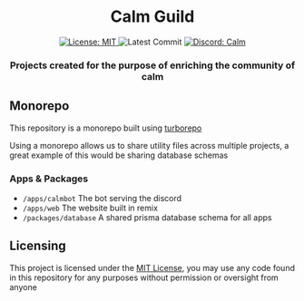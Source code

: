 <h1 align="center">Calm Guild</h1>
<!-- https://img.shields.io/github/license/calmguild/calmguild?style=flat-square -->
<p align="center">
  <a href="https://github.com/calmguild/calmguild/blob/master/LICENSE"> 
    <img alt="License: MIT" src="https://img.shields.io/github/license/calmguild/calmguild?style=flat-square" taget="_blank" />
  </a>
  <img alt="Latest Commit" src="https://img.shields.io/github/last-commit/calmguild/calmguild?style=flat-square" target="_blank"/>
  <a href="https://discord.gg/calm"> 
    <img alt="Discord: Calm" src="https://img.shields.io/discord/501501905508237312?color=red&style=flat-square" taget="_blank" />
  </a>
</p>

<h3 align="center">Projects created for the purpose of enriching the community of calm</h3>

## Monorepo

This repository is a monorepo built using [turborepo](https://turborepo.org/)

Using a monorepo allows us to share utility files across multiple projects, a great example of this would be sharing database schemas

### Apps & Packages
- `/apps/calmbot` The bot serving the discord
- `/apps/web` The website built in remix
- `/packages/database` A shared prisma database schema for all apps 

## Licensing

This project is licensed under the [MIT License]("https://github.com/calmguild/calmguild/blobl/master/LICENSE"), you may use any code found in this repository for any purposes without permission or oversight from anyone
